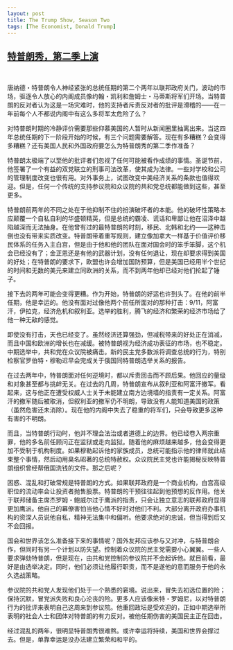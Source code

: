 ```yaml
---
layout: post
title: The Trump Show, Season Two
tags: [The Economist, Donald Trump]
---
```


## [特普朗秀，第二季上演](https://www.economist.com/leaders/2019/01/05/what-to-expect-from-the-second-half-of-donald-trumps-first-term)  

<br />

唐纳德・特普朗令人神经紧张的总统任期的第二个两年以联邦政府关门，波动的市场，驱逐令人放心的内阁成员像约翰・凯利和詹姆士・马蒂斯将军们开场。当特普朗的反对者认为这是一场灾难时，他的支持者斥责反对者的批评是滑稽的——在一年前每个人不都说内阁中有这么多将军太危险了么？  

对特普朗时期的冷静评价需要那些仰慕美国的人暂时从新闻圈里抽离出来。当这四年总统任期的下一阶段开始的时候，有三个问题需要解答。现在有多糟糕？会变得多糟糕？还有美国人民和外国政府要怎么为特普朗秀的第二季作准备？  

特普朗太极端了以至他的批评者们忽视了任何可能被看作成绩的事情。圣诞节前，他签署了一个有益的双党联立的刑事司法改革，使其成为法律。一些对学校和公司的管理制度改变也很有用。对外事务上，试图改变中美经济关系的条款也值得欢迎。但是，任何一个传统的支持参议院和众议院的共和党总统都能做到这些，甚至更多。  

特普朗前两年的不同之处在于他抑制不住的扮演破坏者的本能。他的破坏性策略本应颠覆一个自私自利的华盛顿精英，但是总统的霸凌、谎话和卑鄙让他在沼泽中越陷越深而无法抽身。在他曾有过的最特普朗的时刻，移民、北韩和北约——这种击倒也没有带来实质改变。特普朗带着重写规则，建立像加拿大一样基于价值评价移民体系的任务入主白宫，但是由于他和他的团队在面对国会时的笨手笨脚，这个机会已经没有了；金正恩还是有他的武器计划，没有任何退让，现在却要求得到美国的好处；在特普朗的要求下，欧盟也许会增加国防预算，但是美国已经用半个世纪的时间和无数的美元来建立同欧洲的关系，而不到两年他却已经对他们抡起了锤子。  

接下去的两年可能会变得更糟。作为开始，特普朗的好运也许到头了。在他的前半任期，他是幸运的。他没有面对过像他两个前任所面对的那种打击：9/11，阿富汗，伊拉克，经济危机和叙利亚。选举的胜利，腾飞的经济和繁荣的经济市场给了他一种无敌的感觉。  

即使没有打击，天也已经变了。虽然经济还算强劲，但减税带来的好处正在消减，而且中国和欧洲的增长也在减缓。被特普朗视为经济成功表征的市场，也不稳定。中期选举中，共和党在众议院被痛击。新的民主党多数派将调查总统的行为，特别检察官罗伯特・穆勒迟早会完成关于俄国同特普朗选举关系的报告。  

在过去两年中，特普朗面对任何逆境时，都以斥责回击而不顾后果。他回应的量级和对象甚至都与挑衅无关。在过去的几周，特普朗宣布从叙利亚和阿富汗撤军。看起来，这与他正在遭受权威人士关于未能建立南方边境墙的指责有一定关系。阿富汗的撤军随后被取消，但叙利亚的撤军仍不明朗，导致没有人能知道美国的政策（虽然危害还未消除）。现在他的内阁中失去了稳重的将军们，只会导致更多这种有害的不明朗。  

而且，当特普朗行动时，他并不理会法治或者道德上的边界。他已经卷入两宗重罪，他的多名前任顾问正在监狱或走向监狱。随着他的麻烦越来越多，他会变得更加不受制于机构制度。如果穆勒起诉他的家族成员，总统可能指示他的律师就此结束整个事情，然后动用臭名昭著的总统特赦权。众议院民主党也许能揭秘反映特普朗组织曾经帮俄国洗钱的文件。那之后呢？  

困惑、混乱和打破常规是特普朗的方式。如果联邦政府是一个商业机构，白宫高级职位的流动率会让投资者抛售股票。特普朗的干预往往起到他预想的反作用。他关于联邦储备主席杰罗姆・鲍威尔过于鹰派的指责，只会让独立意志的联邦政府显得更加鹰派。他自己的幕僚害怕当他心情不好时对他们不利。大部分离开政府办事机构的资深人员说他自私，精神无法集中和偏听。他要求绝对的忠诚，但当得到后又不会回报。  

国会和世界该怎么准备接下来的事情呢？国外友邦应该参与又对冲，与特普朗合作，但同时有另一个计划以防失望。控制着众议院的民主党需要小心翼翼。一些人要求弹劾特普朗，但是现在，由共和党控制的参议院并不会起诉他。就目前看，最好是由选举决定。同时，他们必须让他履行职责，而不是遂他的意而服务于他的永久选战策略。  

参议院的共和党人发现他们处于一个熟悉的窘境。说出来，冒失去初选位置的险；保持沉默，冒党派失败和良心沦丧的险。更多人应该像米特・罗姆尼，以对特普朗行为的批评来表明自己这周来到参议院。他重回政坛是受欢迎的，正如中期选举所表明的社会人士和团体对特普朗的有力反对。被他任期伤害的美国民主正在回击。  

经过混乱的两年，很明显特普朗秀很难熬。或许幸运将持续，美国和世界会撑过去。但是，单靠幸运是没办法建立繁荣和和平的。  

<br />

<!-- Have installed [Caffe](http://caffe.berkeleyvision.org/) both on Ubuntu and Mac, but the Ubuntu one broke after some other installations recently, so decided to reinstall Ubuntu and Caffe, just write down the whole process for future reference and also help out with people having issues with Caffe installation on Ubuntu. Let's start!

<br />

## Specs  
Hardware: `GEFORCE GTX 1080`  
Software: `Ubuntu 16.04`, `NVIDIA DRIVER 375.26`, `CUDA 8.0`, `CuDNN 5.1`, `Anaconda 4.3.1`, `Caffe 1.0.0-rc5`
 -->
